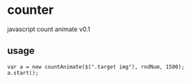 # counter
javascript count animate v0.1


## usage
```
var a = new countAnimate($(".target img"), rndNum, 1500);
a.start();
```
